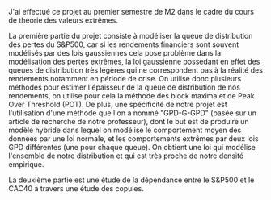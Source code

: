 J'ai effectué ce projet au premier semestre de M2 dans le cadre du cours de théorie des valeurs extrêmes. 

La première partie du projet consiste à modéliser la queue de distribution des pertes du S&P500, car si les rendements financiers sont souvent modélisés par des lois gaussiennes cela pose problème dans la modélisation des pertes extrêmes, la loi gaussienne possèdant en effet des queues de distribution très légères qui ne correspondent pas à la réalité des rendements notamment en période de crise. On utilise donc plusieurs méthodes pour estimer l'épaisseur de la queue de distribution de nos rendements, on utilise pour cela la méthode des block maxima et de Peak Over Threshold (POT). De plus, une spécificité de notre projet est l'utilisation d'une méthode que l'on a nommé "GPD-G-GPD" (basée sur un article de recherche de notre professeur), dont le but est de produire un modèle hybride dans lequel on modélise le comportement moyen des données par une loi normale, et les comportements extrêmes par deux lois GPD différentes (une pour chaque queue). On obtient une loi qui modélise l'ensemble de notre distribution et qui est très proche de notre densité empirique.

La deuxième partie est une étude de la dépendance entre le S&P500 et le CAC40 à travers une étude des copules.
